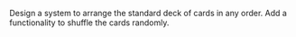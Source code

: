 Design a system to arrange the standard deck of cards in any order. Add a functionality to shuffle the cards randomly.
